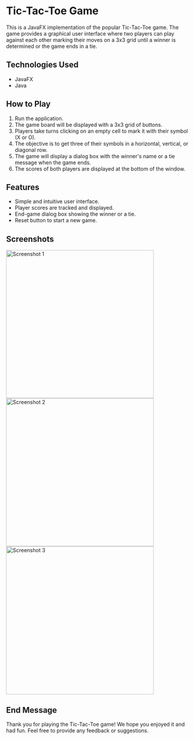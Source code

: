 # Tic-Tac-Toe Game

This is a JavaFX implementation of the popular Tic-Tac-Toe game. The game provides a graphical user interface where two players can play against each other marking their moves on a 3x3 grid until a winner is determined or the game ends in a tie.

## Technologies Used
- JavaFX
- Java

## How to Play
1. Run the application.
2. The game board will be displayed with a 3x3 grid of buttons.
3. Players take turns clicking on an empty cell to mark it with their symbol (X or O).
4. The objective is to get three of their symbols in a horizontal, vertical, or diagonal row.
5. The game will display a dialog box with the winner's name or a tie message when the game ends.
6. The scores of both players are displayed at the bottom of the window.

## Features
- Simple and intuitive user interface.
- Player scores are tracked and displayed.
- End-game dialog box showing the winner or a tie.
- Reset button to start a new game.

## Screenshots

<img src="https://drive.google.com/uc?export=view&id=1z1CfOiKW8_YfHofWROi5PC0D4vIZwtKT" alt="Screenshot 1" width="400">

<img src="https://drive.google.com/uc?export=view&id=1iRzX6FuBa7fsnhz7itByhxOjYWGbtoO_" alt="Screenshot 2" width="400">

<img src="https://drive.google.com/uc?export=view&id=1ATFSE4DUbv5LCOUJbSETi5yINtQovc5t" alt="Screenshot 3" width="400">

## End Message

Thank you for playing the Tic-Tac-Toe game! We hope you enjoyed it and had fun. Feel free to provide any feedback or suggestions.
